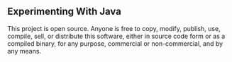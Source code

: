 ## Experimenting With Java

This project is open source. Anyone is free to copy, modify, publish, use, compile, sell, or distribute this software, either in source code form or as a compiled binary, for any purpose, commercial or non-commercial, and by any means.